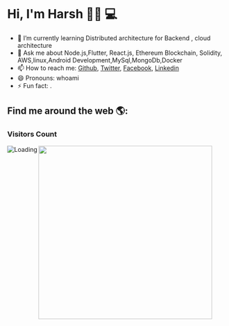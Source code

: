  # Hi, I'm Harsh 👋🏾 💻

- 🌱 I’m currently learning Distributed architecture for Backend , cloud architecture
- 💬 Ask me about  Node.js,Flutter, React.js, Ethereum Blockchain, Solidity, AWS,linux,Android Development,MySql,MongoDb,Docker
- 📫 How to reach me: [Github](https://github.com/harsh6768), [Twitter](https://twitter.com/C5harsh), [Facebook](https://www.facebook.com/profile.php?id=100007966668519), [Linkedin](https://www.linkedin.com/in/harsh-chaurasiya-933826137/)
- 😄 Pronouns: whoami
- ⚡ Fun fact: .

## Find me around the web 🌎:


<!--
**harsh6768/harsh6768** is a ✨ _special_ ✨ repository because its `README.md` (this file) appears on your GitHub profile.

Here are some ideas to get you started:

- 🔭 I’m currently working on ...
- 🌱 I’m currently learning ...
- 👯 I’m looking to collaborate on ...
- 🤔 I’m looking for help with ...
- 💬 Ask me about ...
- 📫 How to reach me: ...
- 😄 Pronouns: ...
- ⚡ Fun fact: ...
-->

### Visitors Count
<img align="left" src = "https://profile-counter.glitch.me/harsh6768/count.svg" alt ="Loading">


<img width="400" src="https://github-readme-stats.vercel.app/api?username=harsh6768&show_icons=true&hide_border=true&theme=tokyonight">


